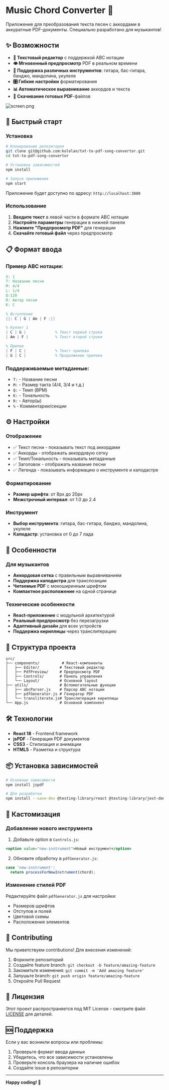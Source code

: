 # Music Chord Converter 🎵

Приложение для преобразования текста песен с аккордами в аккуратные PDF-документы. Специально разработано для музыкантов!

## ✨ Возможности

- **📝 Текстовый редактор** с поддержкой ABC нотации
- **👁️ Мгновенный предпросмотр** PDF в реальном времени
- **🎸 Поддержка различных инструментов**: гитара, бас-гитара, банджо, мандолина, укулеле
- **🎛️ Гибкие настройки** форматирования
- **📊 Автоматическое выравнивание** аккордов и текста
- **💾 Скачивание готовых PDF**-файлов

![screen.png](screen.png)

## 🚀 Быстрый старт

### Установка

```bash
# Клонирование репозитория
git clone git@github.com:kolelan/txt-to-pdf-song-convertor.git
cd txt-to-pdf-song-convertor

# Установка зависимостей
npm install

# Запуск приложения
npm start
```

Приложение будет доступно по адресу: `http://localhost:3000`

### Использование

1. **Введите текст** в левой части в формате ABC нотации
2. **Настройте параметры** генерации в нижней панели
3. **Нажмите "Предпросмотр PDF"** для генерации
4. **Скачайте готовый файл** через предпросмотр

## 📋 Формат ввода

### Пример ABC нотации:

```abc
X: 1
T: Название песни
M: 4/4
L: 1/4
Q:120
R: Автор песни
K: C

% Вступление
||: C | G | Am | F :||

% Куплет 1
| C | G |             % Текст первой строки
| Am | F |            % Текст второй строки

% Припев
| F | C |             % Текст припева
| G | C |             % Продолжение припева
```

### Поддерживаемые метаданные:

- `T:` - Название песни
- `M:` - Размер такта (4/4, 3/4 и т.д.)
- `Q:` - Темп (BPM)
- `K:` - Тональность
- `R:` - Автор(ы)
- `%` - Комментарии/секции

## ⚙️ Настройки

### Отображение
- ✅ Текст песни - показывать текст под аккордами
- ✅ Аккорды - отображать аккордовую сетку
- ✅ Темп/Тональность - показывать метаданные
- ✅ Заголовок - отображать название песни
- ✅ Легенда - показывать информацию о инструменте и каподастре

### Форматирование
- **Размер шрифта**: от 8px до 20px
- **Межстрочный интервал**: от 1.0 до 2.4

### Инструмент
- **Выбор инструмента**: гитара, бас-гитара, банджо, мандолина, укулеле
- **Каподастр**: установка от 0 до 7 лада

## 🎯 Особенности

### Для музыкантов
- **Аккордовая сетка** с правильным выравниванием
- **Поддержка каподастра** для транспозиции
- **Читаемые PDF** с моноширинным шрифтом
- **Компактное расположение** на одной странице

### Технические особенности
- **React-приложение** с модульной архитектурой
- **Реальный предпросмотр** без перезагрузки
- **Адаптивный дизайн** для всех устройств
- **Поддержка кириллицы** через транслитерацию

## 📁 Структура проекта

```
src/
├── components/          # React-компоненты
│   ├── Editor/         # Текстовый редактор
│   ├── PdfPreview/     # Предпросмотр PDF
│   ├── Controls/       # Панель управления
│   └── Layout/         # Основной layout
├── utils/              # Вспомогательные функции
│   ├── abcParser.js    # Парсер ABC нотации
│   ├── pdfGenerator.js # Генератор PDF
│   └── transliterate.js# Транслитерация кириллицы
└── App.js              # Основной компонент
```

## 🛠️ Технологии

- **React 18** - Frontend framework
- **jsPDF** - Генерация PDF документов
- **CSS3** - Стилизация и анимации
- **HTML5** - Разметка и структура

## 📦 Установка зависимостей

```bash
# Основные зависимости
npm install jspdf

# Для разработки
npm install --save-dev @testing-library/react @testing-library/jest-dom
```

## 🎨 Кастомизация

### Добавление нового инструмента

1. Добавьте option в `Controls.js`:
```jsx
<option value="new-instrument">Новый инструмент</option>
```

2. Обновите обработку в `pdfGenerator.js`:
```javascript
case 'new-instrument':
  return processForNewInstrument(chord);
```

### Изменение стилей PDF

Редактируйте файл `pdfGenerator.js` для настройки:
- Размеров шрифтов
- Отступов и полей
- Цветовой схемы
- Расположения элементов

## 🤝 Contributing

Мы приветствуем contributions! Для внесения изменений:

1. Форкните репозиторий
2. Создайте feature branch: `git checkout -b feature/amazing-feature`
3. Закомитьте изменения: `git commit -m 'Add amazing feature'`
4. Запушьте branch: `git push origin feature/amazing-feature`
5. Откройте Pull Request

## 📄 Лицензия

Этот проект распространяется под MIT License - смотрите файл [LICENSE](LICENSE) для деталей.

## 🆘 Поддержка

Если у вас возникли вопросы или проблемы:

1. Проверьте формат ввода данных
2. Убедитесь, что все зависимости установлены
3. Проверьте консоль браузера на наличие ошибок
4. Создайте issue в репозитории

---

**Happy coding! 🎸**